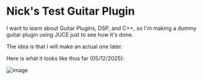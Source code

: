 # Nick's Test Guitar Plugin

I want to learn about Guitar Plugins, DSP, and C++, so I'm making a dummy guitar plugin using JUCE just to see how it's done.

The idea is that I will make an actual one later.

Here is what it looks like thus far (05/12/2025):

![image](https://github.com/user-attachments/assets/616f01da-8e08-4a04-8a25-62d8c8038435)

